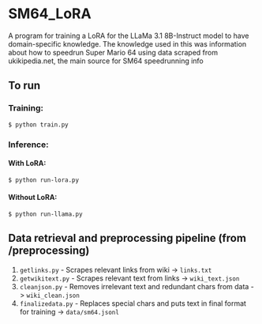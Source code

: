 # SM64_LoRA
A program for training a LoRA for the LLaMa 3.1 8B-Instruct model to have domain-specific knowledge. The knowledge used in this was information about how to speedrun Super Mario 64 using data scraped from ukikipedia.net, the main source for SM64 speedrunning info

## To run
### Training: 
`$ python train.py`
### Inference:
#### With LoRA:
`$ python run-lora.py`
#### Without LoRA:
`$ python run-llama.py`

## Data retrieval and preprocessing pipeline (from /preprocessing)
1. `getlinks.py` - Scrapes relevant links from wiki -> `links.txt`
2. `getwikitext.py` - Scrapes relevant text from links -> `wiki_text.json`
3. `cleanjson.py` - Removes irrelevant text and redundant chars from data ->  `wiki_clean.json`
4. `finalizedata.py` - Replaces special chars and puts text in final format for training -> `data/sm64.jsonl`





